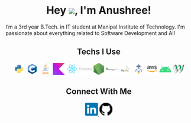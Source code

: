 <div align="center">
<h1> Hey <img src="https://raw.githubusercontent.com/MartinHeinz/MartinHeinz/master/wave.gif" width="30">, I'm Anushree!</h1>
</div>

I’m a 3rd year B.Tech. in IT student at Manipal Institute of Technology. I'm passionate about everything related to Software Development and AI! 

<div align="center">
<h2> Techs I Use </h2>

<code><img height="32" src="https://raw.githubusercontent.com/github/explore/main/topics/python/python.png"></code>
<code><img height="32" src="https://raw.githubusercontent.com/github/explore/main/topics/c/c.png"></code>
<code><img height="32" src="https://raw.githubusercontent.com/github/explore/main/topics/java/java.png"></code>
<code><img height="32" src="https://raw.githubusercontent.com/github/explore/main/topics/kotlin/kotlin.png"></code>
<code><img height="32" src="https://raw.githubusercontent.com/github/explore/main/topics/react/react.png"></code>
<code><img height="32" src="https://raw.githubusercontent.com/github/explore/main/topics/express/express.png"></code>
<code><img height="32" src="https://raw.githubusercontent.com/github/explore/main/topics/nodejs/nodejs.png"></code>
<code><img height="32" src="https://raw.githubusercontent.com/github/explore/main/topics/mongodb/mongodb.png"></code>
<code><img height="32" src="https://raw.githubusercontent.com/github/explore/main/topics/mysql/mysql.png"></code>
<code><img height="32" src="https://raw.githubusercontent.com/github/explore/main/topics/ai/ai.png"></code>
<code><img height="32" src="https://raw.githubusercontent.com/github/explore/main/topics/aws/aws.png"></code>
<code><img height="32" src="https://raw.githubusercontent.com/github/explore/main/topics/android/android.png"></code>
<code><img height="32" src="https://raw.githubusercontent.com/github/explore/main/topics/web/web.png"></code>
</div>

<div align="center">
<h2> Connect With Me </h2>

<a href="https://www.linkedin.com/in/anushreejha/">
  <img src="https://github.com/CLorant/readme-social-icons/blob/main/large/filled/linkedin.svg" width="35px" alt="LinkedIn"/>
</a>
<a href="mailto:dj.jarout@gmail.com">
  <img src="https://github.com/lefevrej/Logos-for-gmail-signature/blob/main/icons/github.png" width="35px" alt="Gmail"/>
</a>
</div>

